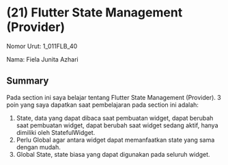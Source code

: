 # (21) Flutter State Management (Provider)
Nomor Urut: 1_011FLB_40

Nama: Fiela Junita Azhari

## Summary
Pada section ini saya belajar tentang Flutter State Management (Provider).
3 poin yang saya dapatkan saat pembelajaran pada section ini adalah:
1. State, data yang dapat dibaca saat pembuatan widget, dapat berubah saat pembuatan widget, dapat berubah saat widget sedang aktif, hanya dimiliki oleh StatefulWidget.
2. Perlu Global agar antara widget dapat memanfaatkan state yang sama dengan mudah.
3. Global State, state biasa yang dapat digunakan pada seluruh widget.
